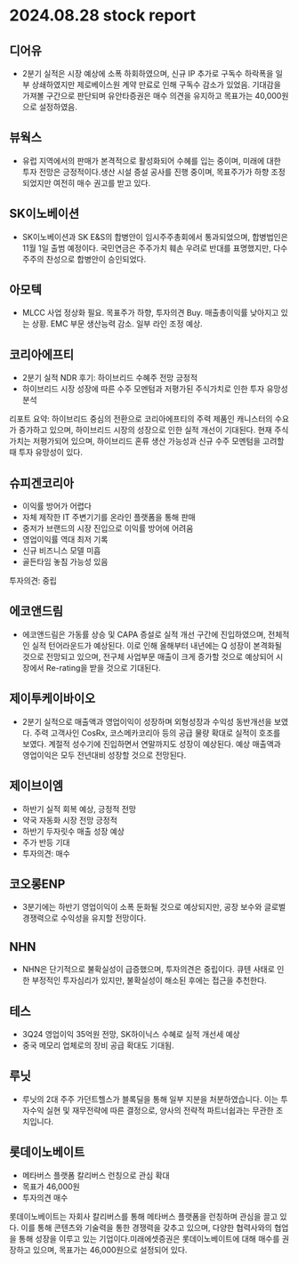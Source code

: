 # 2024.08.28 stock report
## 디어유
- 2분기 실적은 시장 예상에 소폭 하회하였으며, 신규 IP 추가로 구독수 하락폭을 일부 상쇄하였지만 제로베이스원 계약 만료로 인해 구독수 감소가 있었음. 기대감을 가져볼 구간으로 판단되며 유안타증권은 매수 의견을 유지하고 목표가는 40,000원으로 설정하였음.
## 뷰웍스
- 유럽 지역에서의 판매가 본격적으로 활성화되어 수혜를 입는 중이며, 미래에 대한 투자 전망은 긍정적이다.생산 시설 증설 공사를 진행 중이며, 목표주가가 하향 조정되었지만 여전히 매수 권고를 받고 있다.
## SK이노베이션
- SK이노베이션과 SK E&S의 합병안이 임시주주총회에서 통과되었으며, 합병법인은 11월 1일 출범 예정이다. 국민연금은 주주가치 훼손 우려로 반대를 표명했지만, 다수 주주의 찬성으로 합병안이 승인되었다.
## 아모텍
- MLCC 사업 정상화 필요. 목표주가 하향, 투자의견 Buy. 매출총이익률 낮아지고 있는 상황. EMC 부문 생산능력 감소. 일부 라인 조정 예상.
## 코리아에프티
- 2분기 실적 NDR 후기: 하이브리드 수혜주 전망 긍정적
- 하이브리드 시장 성장에 따른 수주 모멘텀과 저평가된 주식가치로 인한 투자 유망성 분석

리포트 요약:
하이브리드 중심의 전환으로 코리아에프티의 주력 제품인 캐니스터의 수요가 증가하고 있으며, 하이브리드 시장의 성장으로 인한 실적 개선이 기대된다. 현재 주식가치는 저평가되어 있으며, 하이브리드 혼류 생산 가능성과 신규 수주 모멘텀을 고려할 때 투자 유망성이 있다.
## 슈피겐코리아
- 이익률 방어가 어렵다
- 자체 제작한 IT 주변기기를 온라인 플랫폼을 통해 판매
- 중저가 브랜드의 시장 진입으로 이익률 방어에 어려움
- 영업이익률 역대 최저 기록
- 신규 비즈니스 모델 미흡
- 골든타임 놓침 가능성 있음

투자의견: 중립
## 에코앤드림
- 에코앤드림은 가동률 상승 및 CAPA 증설로 실적 개선 구간에 진입하였으며, 전체적인 실적 턴어라운드가 예상된다. 이로 인해 올해부터 내년에는 Q 성장이 본격화될 것으로 전망되고 있으며, 전구체 사업부문 매출이 크게 증가할 것으로 예상되어 시장에서 Re-rating을 받을 것으로 기대된다.
## 제이투케이바이오
- 2분기 실적으로 매출액과 영업이익이 성장하며 외형성장과 수익성 동반개선을 보였다. 주력 고객사인 CosRx, 코스메카코리아 등의 공급 물량 확대로 실적이 호조를 보였다. 계절적 성수기에 진입하면서 연말까지도 성장이 예상된다. 예상 매출액과 영업이익은 모두 전년대비 성장할 것으로 전망된다.
## 제이브이엠
- 하반기 실적 회복 예상, 긍정적 전망
- 약국 자동화 시장 전망 긍정적
- 하반기 두자릿수 매출 성장 예상
- 주가 반등 기대
- 투자의견: 매수
## 코오롱ENP
- 3분기에는 하반기 영업이익이 소폭 둔화될 것으로 예상되지만, 공장 보수와 글로벌 경쟁력으로 수익성을 유지할 전망이다.
## NHN
- NHN은 단기적으로 불확실성이 급증했으며, 투자의견은 중립이다. 큐텐 사태로 인한 부정적인 투자심리가 있지만, 불확실성이 해소된 후에는 접근을 추천한다.
## 테스
- 3Q24 영업이익 35억원 전망, SK하이닉스 수혜로 실적 개선세 예상
- 중국 메모리 업체로의 장비 공급 확대도 기대됨.
## 루닛
- 루닛의 2대 주주 가던트헬스가 블록딜을 통해 일부 지분을 처분하였습니다. 이는 투자수익 실현 및 재무전략에 따른 결정으로, 양사의 전략적 파트너쉽과는 무관한 조치입니다.
## 롯데이노베이트
- 메타버스 플랫폼 칼리버스 런칭으로 관심 확대
- 목표가 46,000원
- 투자의견 매수

롯데이노베이트는 자회사 칼리버스를 통해 메타버스 플랫폼을 런칭하며 관심을 끌고 있다. 이를 통해 콘텐츠와 기술력을 통한 경쟁력을 갖추고 있으며, 다양한 협력사와의 협업을 통해 성장을 이루고 있는 기업이다.미래에셋증권은 롯데이노베이트에 대해 매수를 권장하고 있으며, 목표가는 46,000원으로 설정되어 있다.